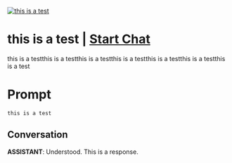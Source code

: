 
[![this is a test](https://flow-prompt-covers.s3.us-west-1.amazonaws.com/icon/vintage/vint_10.png)](https://gptcall.net/chat.html?data=%7B%22contact%22%3A%7B%22id%22%3A%22AHM7XaPtKvT6BmiZCZMsb%22%2C%22flow%22%3Atrue%7D%7D)
# this is a test | [Start Chat](https://gptcall.net/chat.html?data=%7B%22contact%22%3A%7B%22id%22%3A%22AHM7XaPtKvT6BmiZCZMsb%22%2C%22flow%22%3Atrue%7D%7D)
this is a testthis is a testthis is a testthis is a testthis is a testthis is a testthis is a test

# Prompt

```
this is a test
```

## Conversation

**ASSISTANT**: Understood. This is a response.


